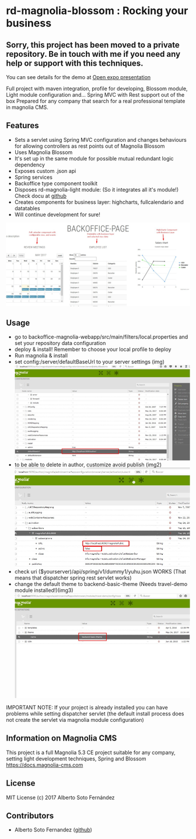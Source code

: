 

# rd-magnolia-blossom : Rocking your business
## Sorry, this project has been moved to a private repository. Be in touch with me if you need any help or support with this techniques.

You can see details for the demo at [Open expo presentation](http://learning.albertosoto.es/rd2017)

Full project with maven integration, profile for developing, Blossom module, Light module configuration and... Spring MVC with Rest support out of the box
Prepared for any company that search for a real professional template in magnolia CMS.

## Features
- Sets a servlet using Spring MVC configuration and changes behaviours for allowing controllers as rest points out of Magnolia Blossom 
- Uses Magnolia Blossom
- It's set up in the same module for possible mutual redundant logic dependency
- Exposes custom .json api
- Spring services
- Backoffice type component toolkit
- Disposes rd-magnolia-light module: (So it integrates all it's module!) Check docu at [github](https://github.com/albertoSoto/rd-magnolia-light)
- Creates components for business layer: highcharts, fullcalendario and datatables
- Will continue development for sure!

![Screenshot](./readme-ExampleData.jpg)

## Usage

- go to backoffice-magnolia-webapp/src/main/filters/local.properties and set your repository data configuration
- deploy & install! Remember to choose your local profile to deploy
- Run magnolia & install
- set config:/server/defaultBaseUrl to your server settings (img)
![Screenshot](./readme-defaultURL.jpg)
- to be able to delete in author, customize avoid publish (img2)
![Screenshot](./readme-Subscriber.jpg)
- check uri ($yourserver)/api/spring/v1/dummy1/yuhu.json WORKS (That means that dispatcher spring rest servlet works)
- change the default theme to backend-basic-theme (Needs travel-demo module installed!)(img3)
![Screenshot](./readme-Theme.jpg)

IMPORTANT NOTE:
If your project is already installed you can have problems while setting dispatcher servlet (the default install process does not create the servlet via magnolia module configuration)

## Information on Magnolia CMS

This project is a full Magnolia 5.3 CE project suitable for any company, setting light development techniques, Spring and Blossom
https://docs.magnolia-cms.com

## License
MIT License (c) 2017 Alberto Soto Fernández

## Contributors
* Alberto Soto Fernandez ([github](https://github.com/albertoSoto))

